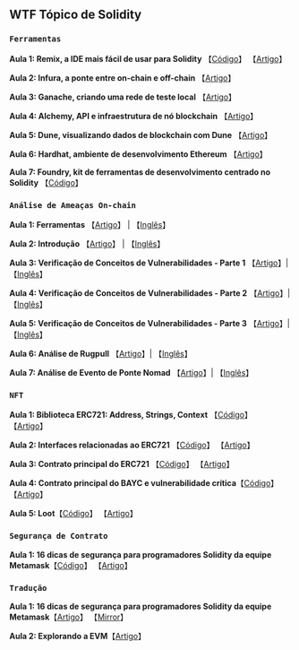 ## WTF Tópico de Solidity
### `Ferramentas`
**Aula 1: Remix, a IDE mais fácil de usar para Solidity** 【[Código](../Topics/Tools/TOOL01_Remix)】 【[Artigo](https://mirror.xyz/wtfacademy.eth/dSYXG9zF_Vclw58Bgcvsv6HSA0SU6pmBoYLFwLAgVbU)】

**Aula 2: Infura, a ponte entre on-chain e off-chain** 【[Artigo](../Topics/Tools/TOOL02_Infura/readme.md)】

**Aula 3: Ganache, criando uma rede de teste local** 【[Artigo](./Topics/Tools/TOOL03_Ganache/readme.md)】

**Aula 4: Alchemy, API e infraestrutura de nó blockchain** 【[Artigo](./Topics/Tools/TOOL04_Alchemy/readme.md)】

**Aula 5: Dune, visualizando dados de blockchain com Dune** 【[Artigo](./Topics/Tools/TOOL05_Dune/readme.md)】

**Aula 6: Hardhat, ambiente de desenvolvimento Ethereum** 【[Artigo](./Topics/Tools/TOOL06_Hardhat/readme.md)】

**Aula 7: Foundry, kit de ferramentas de desenvolvimento centrado no Solidity** 【[Código](./Tools/TOOL07_Foundry/readme.md)】

### `Análise de Ameaças On-chain`

**Aula 1: Ferramentas** 【[Artigo](./Topics/Onchain_debug//01_tools/)】 | 【[Inglês](./Topics/Onchain_debug/01_tools/en/)】

**Aula 2: Introdução** 【[Artigo](./Topics/Onchain_debug/02_warmup/)】 | 【[Inglês](./Topics/Onchain_debug/02_warmup/en/)】

**Aula 3: Verificação de Conceitos de Vulnerabilidades - Parte 1** 【[Artigo](./Topics/Onchain_debug/03_write_your_own_poc/)】| 【[Inglês](./Topics/Onchain_debug/03_write_your_own_poc/en/)】

**Aula 4: Verificação de Conceitos de Vulnerabilidades - Parte 2** 【[Artigo](./Topics/Onchain_debug/04_write_your_own_poc/)】| 【[Inglês](./Topics/Onchain_debug/04_write_your_own_poc/en/)】  

**Aula 5: Verificação de Conceitos de Vulnerabilidades - Parte 3** 【[Artigo](./Topics/Onchain_debug/05_write_your_own_poc/)】| 【[Inglês](./Topics/Onchain_debug/05_write_your_own_poc/en/)】  

**Aula 6: Análise de Rugpull** 【[Artigo](./Topics/Onchain_debug/06_Rugpull/)】| 【[Inglês](./Topics/Onchain_debug/06_Rugpull/en/)】

**Aula 7: Análise de Evento de Ponte Nomad** 【[Artigo](./Topics/Onchain_debug/07_analysis_bridge/)】| 【[Inglês](./Topics/Onchain_debug/07_analysis_bridge/en/)】

### `NFT`
**Aula 1: Biblioteca ERC721: Address, Strings, Context** 【[Código](./Topics/ERC721)】 【[Artigo](https://mirror.xyz/wtfacademy.eth/PAsIFLAmEoMufZsXlX0NWsVF8DHpHz3OrYlooosy9Ho)】

**Aula 2: Interfaces relacionadas ao ERC721** 【[Código](./Topics/ERC721)】 【[Artigo](https://mirror.xyz/wtfacademy.eth/4mPkMgHViRjx8OM7TAI-M-2oMfRle36ULzqlpC6S7IQ)】

**Aula 3: Contrato principal do ERC721** 【[Código](./Topics/ERC721/ERC721.sol)】 【[Artigo](https://mirror.xyz/wtfacademy.eth/-evZa3S--yw9vVcXfhn9I3UiNRaqWOTLG0eZFFgbcT0)】

**Aula 4: Contrato principal do BAYC e vulnerabilidade crítica**【[Código](./Topics/ERC721/BAYC.sol)】 【[Artigo](https://mirror.xyz/wtfacademy.eth/_buBOQflWtHDpLbg18Fp8zLe8AmLiPka2y-UhppK_u0)】

**Aula 5: Loot**【[Código](./Topics/ERC721/5_Loot/Loot.sol)】 【[Artigo](https://mirror.xyz/wtfacademy.eth/-Bc_vjP9EX-wg6chtUFAz0zm5v-jaIekMlOlqHJ_IhE)】

### `Segurança de Contrato`

**Aula 1: 16 dicas de segurança para programadores Solidity da equipe Metamask**【[Código](./Topics/Translation/Consensys2020)】 【[Artigo](https://mirror.xyz/wtfacademy.eth/ygaDE0QQwn3lfI-AVaw0ZMqHQtWCdzo-XV450j2camc)】

### `Tradução`

**Aula 1: 16 dicas de segurança para programadores Solidity da equipe Metamask**【[Artigo](./Topics/Translation/Consensys2020)】 【[Mirror](https://mirror.xyz/wtfacademy.eth/ygaDE0QQwn3lfI-AVaw0ZMqHQtWCdzo-XV450j2camc)】

**Aula 2: Explorando a EVM**【[Artigo](./Topics/Translation/DiveEVM2017)】

